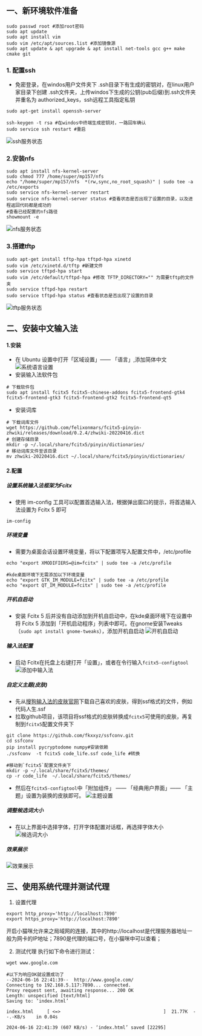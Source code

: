 ##  一、新环境软件准备

```shell
sudo passwd root #添加root密码
sudo apt update
sudo apt install vim
sudo vim /etc/apt/sources.list #添加镜像源
sudo apt update & apt upgrade & apt install net-tools gcc g++ make cmake git
```

### 1. 配置ssh

* 免密登录，在windos用户文件夹下 .ssh目录下有生成的密钥对，在linux用户家目录下创建 .ssh文件夹，上传windos下生成的公钥(pub后缀)到.ssh文件夹并重名为 authorized_keys，ssh远程工具指定私钥

```shell
sudo apt-get install openssh-server

ssh-keygen -t rsa #在windos中终端生成密钥对，一路回车确认
sudo service ssh restart #重启
```

![ssh服务状态](https://blog-1305120110.cos.ap-shanghai.myqcloud.com/linux_os/01/linux_01_00.png)

### 2.安装nfs

```shell
sudo apt install nfs-kernel-server 
sudo chmod 777 /home/super/mp157/nfs
echo "/home/super/mp157/nfs  *(rw,sync,no_root_squash)" | sudo tee -a /etc/exports
sudo service nfs-kernel-server restart
sudo service nfs-kernel-server status #查看状态是否出现了设置的目录，以及进程返回代码都是成功的
#查看已经配置的nfs路径
showmount -e
```

![nfs服务状态](https://blog-1305120110.cos.ap-shanghai.myqcloud.com/linux_os/01/linux_01_01.png)

### 3.搭建tftp

```shell
sudo apt-get install tftp-hpa tftpd-hpa xinetd
sudo vim /etc/xinetd.d/tftp #新建文件
sudo service tftpd-hpa start
sudo vim /etc/default/tftpd-hpa #修改 TFTP_DIRECTORY="" 为需要tftp的文件夹
sudo service tftpd-hpa restart
sudo service tftpd-hpa status #查看状态是否出现了设置的目录
```

![tftp服务状态](https://blog-1305120110.cos.ap-shanghai.myqcloud.com/linux_os/01/linux_01_02.png)

## 二、安装中文输入法

#### 1.安装

* 在 Ubuntu 设置中打开「区域设置」—— 「语言」,添加简体中文
![系统语言设置](https://blog-1305120110.cos.ap-shanghai.myqcloud.com/linux_os/01/linux_01_03.png)
* 安装输入法软件包

```shell
# 下载软件包
sudo apt install fcitx5 fcitx5-chinese-addons fcitx5-frontend-gtk4 fcitx5-frontend-gtk3 fcitx5-frontend-gtk2 fcitx5-frontend-qt5
```

* 安装词库

```shell
# 下载词库文件
wget https://github.com/felixonmars/fcitx5-pinyin-zhwiki/releases/download/0.2.4/zhwiki-20220416.dict
# 创建存储目录
mkdir -p ~/.local/share/fcitx5/pinyin/dictionaries/
# 移动词库文件至该目录
mv zhwiki-20220416.dict ~/.local/share/fcitx5/pinyin/dictionaries/
```

#### 2.配置

##### 设置系统输入法框架为Fcitx 
* 使用 im-config 工具可以配置首选输入法，根据弹出窗口的提示，将首选输入法设置为 Fcitx 5 即可

```shell
im-config
```

##### 环境变量
* 需要为桌面会话设置环境变量，将以下配置项写入配置文件中，/etc/profile

```shell
echo "export XMODIFIERS=@im=fcitx" | sudo tee -a /etc/profile

#kde桌面环境下无需添加以下环境变量
echo "export GTK_IM_MODULE=fcitx" | sudo tee -a /etc/profile
echo "export QT_IM_MODULE=fcitx" | sudo tee -a /etc/profile
```

##### 开机自启动
* 安装 Fcitx 5 后并没有自动添加到开机自启动中，在kde桌面环境下在设置中将 Fcitx 5 添加到「开机启动程序」列表中即可。在gnome安装Tweaks（`sudo apt install gnome-tweaks`），添加开机自启动
![开机自启动](https://blog-1305120110.cos.ap-shanghai.myqcloud.com/linux_os/01/linux_01_04.png)
##### 输入法配置
* 启动 Fcitx在托盘上右键打开「设置」，或者在令行输入`fcitx5-configtool`
![添加中输入法](https://blog-1305120110.cos.ap-shanghai.myqcloud.com/linux_os/01/linux_01_05.png)
##### 自定义主题(皮肤)
* 先从[搜狗输入法的皮肤官网](https://pinyin.sogou.com/skins/)下载自己喜欢的皮肤，得到ssf格式的文件，例如 代码人生.ssf
* 拉取github项目，该项目将ssf格式的皮肤转换成`fcitx5`可使用的皮肤，再复制到`fcitx5`配置文件夹下

```shell
git clone https://github.com/fkxxyz/ssfconv.git
cd ssfconv
pip install pycryptodome numpy#安装依赖
./ssfconv  -t fcitx5 code_life.ssf code_life #转换

#移动到`fcitx5`配置文件夹下
mkdir -p ~/.local/share/fcitx5/themes/
cp -r code_life  ~/.local/share/fcitx5/themes/
```

* 然后在`fcitx5-configtool`中「附加组件」 —— 「经典用户界面」——  「主题」设置为装换的皮肤即可。
![主题设置](https://blog-1305120110.cos.ap-shanghai.myqcloud.com/linux_os/01/linux_01_06.png)
##### 调整候选词大小
* 在以上界面中选择字体，打开字体配置对话框，再选择字体大小
![候选词大小](https://blog-1305120110.cos.ap-shanghai.myqcloud.com/linux_os/01/linux_01_07.png)
##### 效果展示
![效果展示](https://blog-1305120110.cos.ap-shanghai.myqcloud.com/linux_os/01/linux_01_08.png)

## 三、使用系统代理并测试代理
1. 设置代理

```shell
export http_proxy='http://localhost:7890'
export https_proxy='http://localhost:7890'
```

开启小猫咪允许来之局域网的连接，其中的http://localhost是代理服务器地址一般为网卡的IP地址；7890是代理的端口号，在小猫咪中可以查看；

2. 测试代理
执行如下命令进行测试：

```shell
wget www.google.com

#以下为响应OK就设置成功了
--2024-06-16 22:41:39--  http://www.google.com/
Connecting to 192.168.5.117:7890... connected.
Proxy request sent, awaiting response... 200 OK
Length: unspecified [text/html]
Saving to: ‘index.html’

index.html     [ <=>                                      ]  21.77K  --.-KB/s    in 0.04s   

2024-06-16 22:41:39 (607 KB/s) - ‘index.html’ saved [22295]

```

